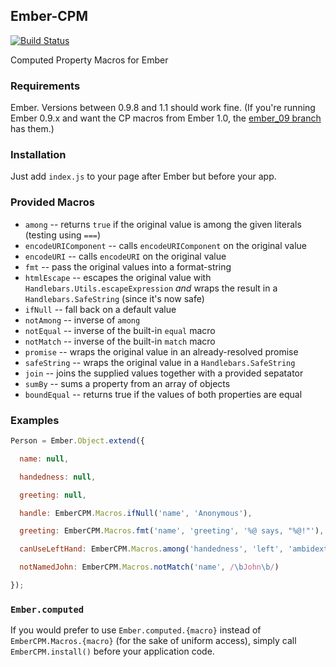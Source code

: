 ## Ember-CPM

[![Build Status](https://travis-ci.org/jamesarosen/ember-cpm.png)](http://travis-ci.org/jamesarosen/ember-cpm)

Computed Property Macros for Ember

### Requirements

Ember. Versions between 0.9.8 and 1.1 should work fine.
(If you're running Ember 0.9.x and want the CP macros from Ember 1.0, the
[ember_09 branch](https://github.com/jamesarosen/ember-cpm/tree/ember_09)
has them.)

### Installation

Just add `index.js` to your page after Ember but before your app.

### Provided Macros

 * `among` -- returns `true` if the original value is among the given literals
   (testing using `===`)
 * `encodeURIComponent` -- calls `encodeURIComponent` on the original value
 * `encodeURI` -- calls `encodeURI` on the original value
 * `fmt` -- pass the original values into a format-string
 * `htmlEscape` -- escapes the original value with
   `Handlebars.Utils.escapeExpression` *and* wraps the result in a
   `Handlebars.SafeString` (since it's now safe)
 * `ifNull` -- fall back on a default value
 * `notAmong` -- inverse of `among`
 * `notEqual` -- inverse of the built-in `equal` macro
 * `notMatch` -- inverse of the built-in `match` macro
 * `promise` -- wraps the original value in an already-resolved promise
 * `safeString` -- wraps the original value in a `Handlebars.SafeString`
 * `join` -- joins the supplied values together with a provided sepatator
 * `sumBy` -- sums a property from an array of objects
 * `boundEqual` -- returns true if the values of both properties are equal

### Examples

```javascript
Person = Ember.Object.extend({

  name: null,

  handedness: null,

  greeting: null,

  handle: EmberCPM.Macros.ifNull('name', 'Anonymous'),

  greeting: EmberCPM.Macros.fmt('name', 'greeting', '%@ says, "%@!"'),

  canUseLeftHand: EmberCPM.Macros.among('handedness', 'left', 'ambidextrous'),

  notNamedJohn: EmberCPM.Macros.notMatch('name', /\bJohn\b/)

});
```
### `Ember.computed`

If you would prefer to use `Ember.computed.{macro}` instead of
`EmberCPM.Macros.{macro}` (for the sake of uniform access), simply call
`EmberCPM.install()` before your application code.

